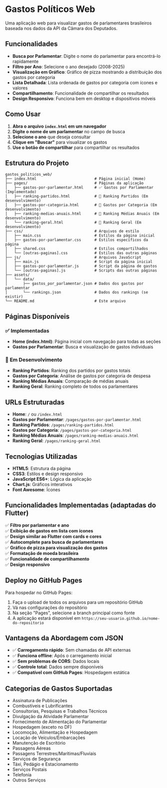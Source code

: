 # Gastos Políticos Web

Uma aplicação web para visualizar gastos de parlamentares brasileiros baseada nos dados da API da Câmara dos Deputados.

## Funcionalidades

- **Busca por Parlamentar**: Digite o nome do parlamentar para encontrá-lo rapidamente
- **Filtro por Ano**: Selecione o ano desejado (2008-2025)
- **Visualização em Gráfico**: Gráfico de pizza mostrando a distribuição dos gastos por categoria
- **Lista Detalhada**: Lista ordenada de gastos por categoria com ícones e valores
- **Compartilhamento**: Funcionalidade de compartilhar os resultados
- **Design Responsivo**: Funciona bem em desktop e dispositivos móveis

## Como Usar

1. **Abra o arquivo `index.html` em um navegador**
2. **Digite o nome de um parlamentar** no campo de busca
3. **Selecione o ano** que deseja consultar
4. **Clique em "Buscar"** para visualizar os gastos
5. **Use o botão de compartilhar** para compartilhar os resultados

## Estrutura do Projeto

```
gastos_politicos_web/
├── index.html                          # Página inicial (Home)
├── pages/                              # Páginas da aplicação
│   ├── gastos-por-parlamentar.html     # ✅ Gastos por Parlamentar (Implementado)
│   ├── ranking-partidos.html           # 🚧 Ranking Partidos (Em desenvolvimento)
│   ├── gastos-por-categoria.html       # 🚧 Gastos por Categoria (Em desenvolvimento)
│   ├── ranking-medias-anuais.html      # 🚧 Ranking Médias Anuais (Em desenvolvimento)
│   └── ranking-geral.html              # 🚧 Ranking Geral (Em desenvolvimento)
├── css/                                # Arquivos de estilo
│   ├── main.css                        # Estilos da página inicial
│   ├── gastos-por-parlamentar.css      # Estilos específicos da página
│   ├── shared.css                      # Estilos compartilhados
│   └── [outras-paginas].css            # Estilos das outras páginas
├── js/                                 # Arquivos JavaScript
│   ├── main.js                         # Script da página inicial
│   ├── gastos-por-parlamentar.js       # Script da página de gastos
│   └── [outras-paginas].js             # Scripts das outras páginas
├── assets/
│   └── data/
│       ├── gastos_por_parlamentar.json # Dados dos gastos por parlamentar
│       └── rankings.json               # Dados dos rankings (se existir)
└── README.md                           # Este arquivo
```

## Páginas Disponíveis

### ✅ **Implementadas**
- **Home (index.html)**: Página inicial com navegação para todas as seções
- **Gastos por Parlamentar**: Busca e visualização de gastos individuais

### 🚧 **Em Desenvolvimento**
- **Ranking Partidos**: Ranking dos partidos por gastos totais
- **Gastos por Categoria**: Análise de gastos por categoria de despesa  
- **Ranking Médias Anuais**: Comparação de médias anuais
- **Ranking Geral**: Ranking completo de todos os parlamentares

## URLs Estruturadas

- **Home**: `/` ou `/index.html`
- **Gastos por Parlamentar**: `/pages/gastos-por-parlamentar.html`
- **Ranking Partidos**: `/pages/ranking-partidos.html`
- **Gastos por Categoria**: `/pages/gastos-por-categoria.html`
- **Ranking Médias Anuais**: `/pages/ranking-medias-anuais.html`
- **Ranking Geral**: `/pages/ranking-geral.html`

## Tecnologias Utilizadas

- **HTML5**: Estrutura da página
- **CSS3**: Estilos e design responsivo
- **JavaScript ES6+**: Lógica da aplicação
- **Chart.js**: Gráficos interativos
- **Font Awesome**: Ícones

## Funcionalidades Implementadas (adaptadas do Flutter)

✅ **Filtro por parlamentar e ano**  
✅ **Exibição de gastos em lista com ícones**  
✅ **Design similar ao Flutter com cards e cores**  
✅ **Autocomplete para busca de parlamentares**  
✅ **Gráfico de pizza para visualização dos gastos**  
✅ **Formatação de moeda brasileira**  
✅ **Funcionalidade de compartilhamento**  
✅ **Design responsivo**  

## Deploy no GitHub Pages

Para hospedar no GitHub Pages:

1. Faça o upload de todos os arquivos para um repositório GitHub
2. Vá nas configurações do repositório
3. Na seção "Pages", selecione a branch principal como fonte
4. A aplicação estará disponível em `https://seu-usuario.github.io/nome-do-repositorio`

## Vantagens da Abordagem com JSON

- ✅ **Carregamento rápido**: Sem chamadas de API externas
- ✅ **Funciona offline**: Após o carregamento inicial
- ✅ **Sem problemas de CORS**: Dados locais
- ✅ **Controle total**: Dados sempre disponíveis
- ✅ **Compatível com GitHub Pages**: Hospedagem estática

## Categorias de Gastos Suportadas

- Assinatura de Publicações
- Combustíveis e Lubrificantes
- Consultorias, Pesquisas e Trabalhos Técnicos
- Divulgação da Atividade Parlamentar
- Fornecimento de Alimentação do Parlamentar
- Hospedagem (exceto no DF)
- Locomoção, Alimentação e Hospedagem
- Locação de Veículos/Embarcações
- Manutenção de Escritório
- Passagens Aéreas
- Passagens Terrestres/Marítimas/Fluviais
- Serviços de Segurança
- Táxi, Pedágio e Estacionamento
- Serviços Postais
- Telefonia
- Outros Serviços
